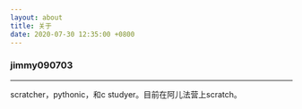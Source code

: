 ```yaml
---
layout: about
title: 关于
date: 2020-07-30 12:35:00 +0800
---
```

### jimmy090703

---

scratcher，pythonic，和c studyer。目前在阿儿法营上scratch。
